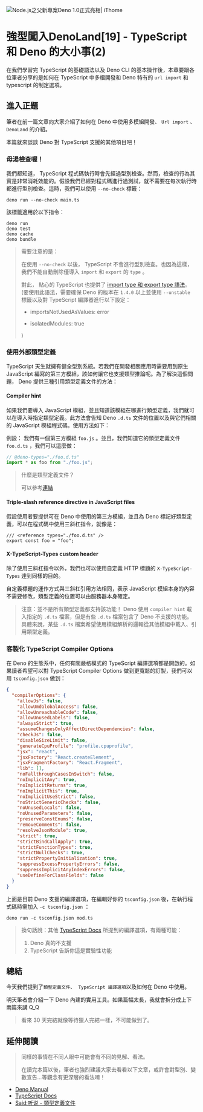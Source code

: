 ![Node.js之父新專案Deno 1.0正式亮相| iThome](https://s4.itho.me/sites/default/files/styles/picture_size_large/public/field/image/v1_wide.jpg?itok=aqrO_0jM)

# 強型闖入DenoLand[19] - TypeScript 和 Deno 的大小事(2)

在我們學習完 TypeScript 的基礎語法以及 Deno CLI 的基本操作後，本章要跟各位筆者分享的是如何在 TypeScript 中多檔開發和 Deno 特有的 `url import` 和 typescript 的制定選項。 

## 進入正題

筆者在前一篇文章向大家介紹了如何在 Deno 中使用多模組開發、 `Url import` 、 `DenoLand` 的介紹。

本篇就來談談 Deno 對 TypeScript 支援的其他項目吧！

### 母湯檢查喔！

我們都知道， TypeScript 程式碼執行時會先經過型別檢查。然而，檢查的行為其實是非常消耗效能的。假設我們已經對程式碼進行過測試，就不需要在每次執行時都進行型別檢查。這時，我們可以使用 `--no-check` 標籤：

```
deno run --no-check main.ts
```

該標籤適用於以下指令：

```
deno run
deno test
deno cache
deno bundle
```

> 需要注意的是：
>
> 在使用 `--no-check` 以後， TypeScript 不會進行型別檢查。也因為這樣，我們不能自動刪除僅導入 `import` 和 `export` 的 `type` 。
>
> 對此， 貼心的 TypeScript 也提供了 [import type 和 export type 語法](https://www.typescriptlang.org/docs/handbook/release-notes/typescript-3-8.html#type-only-imports-and-exports)。(要使用此語法，需要確保 Deno 的版本在 `1.4.0` 以上並使用 `--unstable` 標籤以及對 TypeScript 編譯器進行以下設定：
>
> - importsNotUsedAsValues: error
>
> - isolatedModules: true
>
> )

### 使用外部類型定義

TypeScript 天生就擁有健全型別系統。若我們在開發相關應用時需要用到原生 JavaScript 編寫的第三方模組，該如何讓它也支援類型推論呢。為了解決這個問題， Deno 提供三種引用類型定義文件的方法：

#### Compiler hint

如果我們要導入 JavaScript 模組，並且知道該模組在哪進行類型定義，我們就可以在導入時指定類型定義。此方法會告知 Deno `.d.ts` 文件的位置以及與它們相關的 JavaScript 模組程式碼。使用方法如下：

例設： 我們有一個第三方模組 `foo.js` 。並且，我們知道它的類型定義文件 `foo.d.ts` ，我們可以這麼做：

```typescript
// @deno-types="./foo.d.ts"
import * as foo from "./foo.js";
```

> 什麼是類型定義文件？
>
> 可以參考[連結](https://tasaid.com/blog/20171102225101.html)

#### Triple-slash reference directive in JavaScript files

假設使用者要提供可在 Deno 中使用的第三方模組，並且為 Deno 標記好類型定義，可以在程式碼中使用三斜杠指令，就像是：

```
/// <reference types="./foo.d.ts" />
export const foo = "foo";
```

#### X-TypeScript-Types custom header

除了使用三斜杠指令以外，我們也可以使用自定義 HTTP 標題的 `X-TypeScript-Types` 達到同樣的目的。

自定義標題的運作方式與三斜杠引用方法相同，表示 JavaScript 模組本身的內容不需要修改，類型定義的位置可以由服務器本身確定。

>  注意：並不是所有類型定義都支持該功能！ Deno 使用 `compiler hint` 載入指定的 `.d.ts` 檔案，但是有些  `.d.ts` 檔案包含了 Deno 不支援的功能。具體來說，某些 `.d.ts` 檔案希望使用模組解析的邏輯從其他模組中載入、引用類型定義。

### 客製化 TypeScript Compiler Options

在 Deno 的生態系中，任何有關嚴格模式的 TypeScript 編譯選項都是開啟的。如果讀者希望可以對 TypeScript Compiler Options 做到更寬鬆的訂製，我們可以用 `tsconfig.json` 做到：

```json
{
  "compilerOptions": {
    "allowJs": false,
    "allowUmdGlobalAccess": false,
    "allowUnreachableCode": false,
    "allowUnusedLabels": false,
    "alwaysStrict": true,
    "assumeChangesOnlyAffectDirectDependencies": false,
    "checkJs": false,
    "disableSizeLimit": false,
    "generateCpuProfile": "profile.cpuprofile",
    "jsx": "react",
    "jsxFactory": "React.createElement",
    "jsxFragmentFactory": "React.Fragment",
    "lib": [],
    "noFallthroughCasesInSwitch": false,
    "noImplicitAny": true,
    "noImplicitReturns": true,
    "noImplicitThis": true,
    "noImplicitUseStrict": false,
    "noStrictGenericChecks": false,
    "noUnusedLocals": false,
    "noUnusedParameters": false,
    "preserveConstEnums": false,
    "removeComments": false,
    "resolveJsonModule": true,
    "strict": true,
    "strictBindCallApply": true,
    "strictFunctionTypes": true,
    "strictNullChecks": true,
    "strictPropertyInitialization": true,
    "suppressExcessPropertyErrors": false,
    "suppressImplicitAnyIndexErrors": false,
    "useDefineForClassFields": false
  }
}
```

上面是目前 Deno 支援的編譯選項，在編輯好你的 `tsconfig.json` 後，在執行程式碼時需加入 `-c tsconfig.json` ：

```
deno run -c tsconfig.json mod.ts
```

> 換句話說：其他 [TypeScript Docs](https://www.typescriptlang.org/docs/handbook/compiler-options.html) 所提到的編譯選項，有兩種可能：
>
> 1. Deno 真的不支援
> 2. TypeScript 告訴你這是實驗性功能

## 總結

今天我們提到了`類型定義文件`、` TypeScript 編譯選項`以及如何在 Deno 中使用。

明天筆者會介紹一下 Deno 內建的實用工具。如果篇幅太長，我就會拆分成上下兩篇來講 Q_Q

> 看來 30 天完結就像等待獵人完結一樣，不可能做到了。

## 延伸閱讀

> 同樣的事情在不同人眼中可能會有不同的見解、看法。
>
> 在讀完本篇以後，筆者也強烈建議大家去看看以下文章，或許會對型別、變數宣告...等觀念有更深層的看法唷！

- [Deno Manual](https://deno.land/manual@v1.4.4/getting_started/typescript)
- [TypeScript Docs](https://www.typescriptlang.org/docs/handbook/compiler-options.html)
- [Said:听说 - 類型定義文件](https://tasaid.com/blog/20171102225101.html)